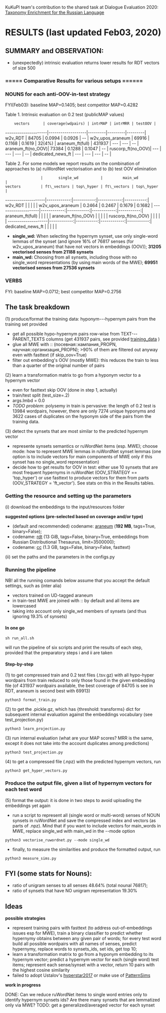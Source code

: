 KuKuPl team's contribution to the shared task at Dialogue Evaluation 2020: [Taxonomy Enrichment for the Russian Language](https://competitions.codalab.org/competitions/22168)

# RESULTS (last updated Feb03, 2020)

## SUMMARY and OBSERVATION:
* (unexpectedly) intrinsic evaluation returns lower results for RDT vectors of size 500

### ===== Comparative Results for various setups ======
### NOUNS for each anti-OOV-in-test strategy
FYI(Feb03): baseline MAP=0.1405; best competitor MAP=0.4282

Table 1. Intrinsic evaluation on 0.2 test (publicMAP values)


        vectors      | coverage(wdpairs) | intrMAP | intrMRR | testOOV |
---------------------|-------------------|---------|---------|---------|
     w2v\_RDT        |      84705        |  0.0994 | 0.0926  |      -- |
 w2v\_upos\_araneum  |      69916        |  0.1168 | 0.1619  |  32(4%) |
 araneum\_ft(full)   |     431937        |     --- |    ---  |     --  |
 araneum\_ft(no\_OOV)|      73384        |  0.1288 | 0.1047  |     --  |
 ruscorp\_ft(no\_OOV)|        ---        |     --- |    ---  |     --  |
 dedicated\_news\_ft |        ---        |     --- |    ---  |     --  |


Table 2. For some models we report results on the combination of approaches to (a) ruWordNet vectorisation and to (b) test OOV elimination

                    |       single_wd          |         main_wd          |
    vectors         | ft\_vectors | top\_hyper | ft\_vectors | top\_hyper |
--------------------|------------:|-----------:|------------:|-----------:|
     w2v_RDT        |             |            |             |            |
 w2v\_upos_araneum  |    0.2464   |   0.2467   |   0.1679    |  0.1682    |
--------------------|------------:|-----------:|------------:|-----------:|
 araneum\_ft(full)  |             |            |             |            |
 araneum_ft(no_OOV) |             |            |             |            |
 ruscorp_ft(no_OOV) |             |            |             |            |
--------------------|------------:|-----------:|------------:|-----------:|
 dedicated_news_ft  |             |            |             |            |

* **single_wd:** When selecting the hypernym synset, use only single-word lemmas of the synset (and ignore  16% of 76817 senses (for w2v_upos_araneum) that have not vectors in embeddings (OOV)); **31205 vectorised senses from 21188 synsets**
* **main_wd:** Choosing from all synsets, including those with no single_word representations (by using main words of the MWE); **69951 vectorised senses from 27536 synsets**



                                                               


### VERBS
FYI: baseline MAP=0.0712; best competitor MAP=0.2756

## The task breakdown

(1) produce/format the training data: hyponym---hypernym pairs from the training set provided 
* get all possible hypo-hypernym pairs row-wise from TEXT---PARENT\_TEXTS columns (get 431937 pairs, see provided [training\_data](https://github.com/dialogue-evaluation/taxonomy-enrichment/blob/master/data/training_data/training_nouns.tsv) )
* glue all MWE with :: (посевная::кампания_PROPN, научная::организация_PROPN); >90% of them  are filtered out anyway even with fasttext (if skip_oov=True)
* filter out embedding's OOV (mostly MWE): this reduces the train to less than a quarter of the original number of pairs

(2) learn a transformation matrix to go from a hyponym vector to a hypernym vector
* even for fasttext skip OOV (done in step 1, actually)
* train/test split (test_size=.2)
* args.lmbd = 0.0
* _TODO problem_: polysemy in train is pervasive: the length of 0.2 test is 13984 wordpairs, however, there are only 7274 unique hyponyms and 3622 cases of duplicates on the hyponym side of the pairs from the training data.

(3) detect the synsets that are most similar to the predicted hypernym vector
* represente synsets semantics or ruWordNet items (esp. MWE); choose mode: how to represent MWE lemmas in ruWordNet synset lemmas (one option is to include vectors for main components of MWE only if this synset has no single_word representation)
* decide how to get results for OOV in test: either use 10 synsets that are most frequent hypernyms in ruWordNet (OOV\_STRATEGY == 'top\_hyper') or use fasttext to produce vectors for them from parts (OOV\_STRATEGY = 'ft\_vector'). See stats on this in the Results tables.

### Getting the resource and setting up the parameters
(i) download the embeddings to the input/resources folder

**suggested options (pre-selected based on coverage and/or type)**

* (default and recommended) codename: [araneum](https://rusvectores.org/static/models/rusvectores4/araneum/araneum_upos_skipgram_300_2_2018.vec.gz) (**192 MB**, tags=True, binary=False); 
* codename: [rdt](http://panchenko.me/data/dsl-backup/w2v-ru/all.norm-sz500-w10-cb0-it3-min5.w2v) (13 GiB, tags=False, binary=True, embeddings from Russian Distributional Thesaurus, limit=3500000);
* codename: [cc](https://dl.fbaipublicfiles.com/fasttext/vectors-crawl/cc.ru.300.vec.gz) (1.3 GB, tags=False, binary=False, fasttext)

(ii) set the paths and the parameters in the configs.py 

### Running the pipeline
NB! all the running comands below assume that you accept the default settings, such as (inter alia)

* vectors trained on UD-tagged araneum
* in train-test MWE are joined with :: by default and all items are lowercased
* taking into account only single_wd members of synsets (and thus ignoring 19.3% of synsets)

#### In one go

```
sh run_all.sh
```
will run the pipeline of six scripts and print the results of each step, provided that the preparatory steps i and ii are taken

#### Step-by-step

(1) to get compressed train and 0.2 test files (.tsv.gz) with all hypo-hyper wordpairs from train reduced to only those found in the given embedding file (of 431937 wordpairs available, the best coverage of 84705 is see in RDT, araneum is second best with 69913)

```
python3 format_train.py 
```

(2) to get the .pickle.gz, which has {threshold: transforms} dict for subsequent internal evaluation against the embeddings vocabulary (see test_projection.py)

```
python3 learn_projection.py
```

(3) run internal evaluation (what are your MAP scores? MRR is the same, except it does not take into the account duplicates among predictions)

```
python3 test_projection.py
```

(4) to get a compressed file (.npz) with the predicted hypernym vectors, run 

```
python3 get_hyper_vectors.py
```
### Produce the output file, given a list of hypernym vectors for each test word
(5) format the output: it is done in two steps to avoid uploading the embeddings yet again

* run a script to represent all (single word or multi-word) senses of NOUN synsets in ruWordNet and save the compressed index and vectors (as parts of .npz). Mind that if you want to include vectors for main\_words in MWE, replace single\_wd with main\_wd in the --mode option

```
python3 vectorise_ruwordnet.py --mode single_wd
```

* finally, to measure the similarities and produce the formatted output, run 

```
python3 measure_sims.py
```


## FYI (some stats for Nouns): 
* ratio of unigram senses to all senses 48.64% (total nounal 76817); 
* ratio of synsets that have NO unigram representation 19.30%

## Ideas
**possible strategies**

* represent training pairs with fasttext (to address out-of-embeddings issues esp for MWE), train a binary classifier to predict whether hypernymy obtains between any given pair of words; for every test word build all possible wordpairs with all names of senses, predict hypernymy, replace words to synsets_ids, set ids, get top 10;
* learn a transformation matrix to go from a hyponym embedding to its hypernym vector; predict a hypernym vector for each (single word) test items; represent each sense/synset with a vector, return 10 pairs with the highest cosine similarity 
* failed to adopt Ustalov's [hyperstar2017](https://arxiv.org/pdf/1707.03903) or make use of [PatternSims](https://github.com/cental/patternsim)

**work in progress**

DONE: Can we reduce ruWordNet items to single word entries only to identify hypernym synsets ids? Are there many synsets that are lemmatized only via MWE?
TODO: get a generalized/averaged vector for each synset


